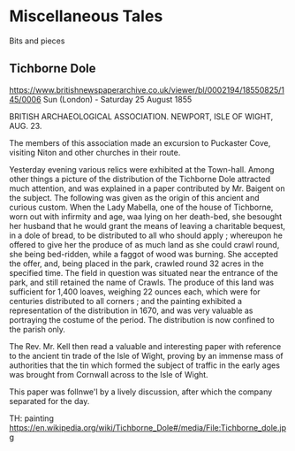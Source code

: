 # Miscellaneous Tales

Bits and pieces

## Tichborne Dole

https://www.britishnewspaperarchive.co.uk/viewer/bl/0002194/18550825/145/0006
Sun (London) - Saturday 25 August 1855

BRITISH ARCHAEOLOGICAL ASSOCIATION. NEWPORT, ISLE OF WIGHT, AUG. 23.

The members of this association made an excursion to Puckaster Cove, visiting Niton and other churches in their route. 

Yesterday evening various relics were exhibited at the Town-hall. Among other things a picture of the distribution of the Tichborne Dole attracted much attention, and was explained in a paper contributed by Mr. Baigent on the subject. The following was given as the origin of this ancient and curious custom. When the Lady Mabella, one of the house of Tichborne, worn out with infirmity and age, waa lying on her death-bed, she besought her husband that he would grant the means of leaving a charitable bequest, in a dole of bread, to be distributed to all who should apply ; whereupon he offered to give her the produce of as much land as she could crawl round, she being bed-ridden, while a faggot of wood was burning. She accepted the offer, and, being placed in the park, crawled round 32 acres in the specified time. The field in question was situated near the entrance of the park, and still retained the name of Crawls. The produce of this land was sufficient for 1,400 loaves, weighing 22 ounces each, which were for centuries distributed to all corners ; and the painting exhibited a representation of the distribution in 1670, and was very valuable as portraying the costume of the period. The distribution is now confined to the parish only.

The Rev. Mr. Kell then read a valuable and interesting paper with reference to the ancient tin trade of the Isle of Wight, proving by an immense mass of authorities that the tin which formed the subject of traffic in the early ages was brought from Cornwall across to the Isle of Wight.

This paper was follnwe'l by a lively discussion, after which the company separated for the day.


TH: painting https://en.wikipedia.org/wiki/Tichborne_Dole#/media/File:Tichborne_dole.jpg

